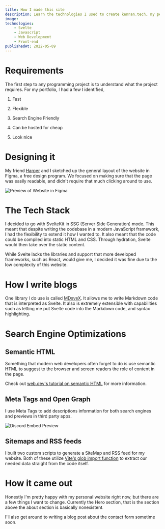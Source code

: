 ```yaml
---
title: How I made this site
description: Learn the technologies I used to create kennan.tech, my personal portfolio.
image:
technologies:
    - Svelte
    - Javascript
    - Web Development
    - Front-end
publishedAt: 2022-05-09
---
```


# Requirements

The first step to any programming project is to understand what the project requires. For my portfolio, I had a few I identified,

1. Fast

1. Flexible

1. Search Engine Friendly

1. Can be hosted for cheap

1. Look nice

# Designing it

My friend [Harper](https://github.com/HarperGLee) and I sketched up the general layout of the website in Figma, a free design program. We focused on making sure that the page was easily readable, and didn't require that much clicking around to use.

![Preview of Website in Figma](/assets/how-i-made-this-site/portfolio-figma-preview.png)

# The Tech Stack

I decided to go with SvelteKit in SSG (Server Side Generation) mode. This meant that despite writing the codebase in a modern JavaScript framework, I had the flexibility to extend it how I wanted to. It also meant that the code could be compiled into static HTML and CSS. Through hydration, Svelte would then take over the static content.

While Svelte lacks the libraries and support that more developed frameworks, such as React, would give me, I decided it was fine due to the low complexity of this website.

# How I write blogs

One library I do use is called [MDsveX](https://mdsvex.pngwn.io/). It allows me to write Markdown code that is interpreted as Svelte. It also is extremely extensible with capabilities such as letting me put Svelte code into the Markdown code, and syntax highlighting.

# Search Engine Optimizations

## Semantic HTML

Something that modern web developers often forget to do is use semantic HTML to suggest to the browser and screen readers the role of content in the page.

Check out [web.dev's tutorial on semantic HTML](https://web.dev/learn/html/semantic-html/) for more information.

## Meta Tags and Open Graph

I use Meta Tags to add descriptions information for both search engines and previews in third party apps.

![Discord Embed Preview](/assets/how-i-made-this-site/discord-embed-preview.png)

## Sitemaps and RSS feeds

I built two custom scripts to generate a SiteMap and RSS feed for my website. Both of these utilize [Vite's glob import function](https://vitejs.dev/guide/features.html#glob-import) to extract our needed data straight from the code itself.

# How it came out

Honestly I'm pretty happy with my personal website right now, but there are a few things I want to change. Currently the Hero section, that is the section above the about section is basically nonexistent.

I'll also get around to writing a blog post about the contact form sometime soon.
